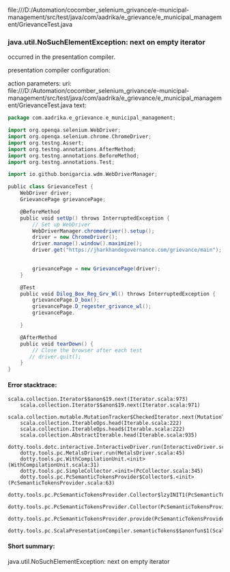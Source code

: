 file:///D:/Automation/cocomber_selenium_grivance/e-municipal-management/src/test/java/com/aadrika/e_grievance/e_municipal_management/GrievanceTest.java
### java.util.NoSuchElementException: next on empty iterator

occurred in the presentation compiler.

presentation compiler configuration:


action parameters:
uri: file:///D:/Automation/cocomber_selenium_grivance/e-municipal-management/src/test/java/com/aadrika/e_grievance/e_municipal_management/GrievanceTest.java
text:
```scala
package com.aadrika.e_grievance.e_municipal_management;

import org.openqa.selenium.WebDriver;
import org.openqa.selenium.chrome.ChromeDriver;
import org.testng.Assert;
import org.testng.annotations.AfterMethod;
import org.testng.annotations.BeforeMethod;
import org.testng.annotations.Test;

import io.github.bonigarcia.wdm.WebDriverManager;

public class GrievanceTest {
    WebDriver driver;
    GrievancePage grievancePage;

    @BeforeMethod
    public void setUp() throws InterruptedException {
        // Set up WebDriver
        WebDriverManager.chromedriver().setup();
        driver = new ChromeDriver();
        driver.manage().window().maximize();
        driver.get("https://jharkhandegovernance.com/grievance/main");

        
        grievancePage = new GrievancePage(driver);
    }

    @Test
    public void Dilog_Box_Reg_Grv_Wl() throws InterruptedException {
    	grievancePage.D_box();
        grievancePage.D_regester_grivance_wl();
        grievancePage.

    }

    @AfterMethod
    public void tearDown() {
        // Close the browser after each test
       // driver.quit();
    }
}

```



#### Error stacktrace:

```
scala.collection.Iterator$$anon$19.next(Iterator.scala:973)
	scala.collection.Iterator$$anon$19.next(Iterator.scala:971)
	scala.collection.mutable.MutationTracker$CheckedIterator.next(MutationTracker.scala:76)
	scala.collection.IterableOps.head(Iterable.scala:222)
	scala.collection.IterableOps.head$(Iterable.scala:222)
	scala.collection.AbstractIterable.head(Iterable.scala:935)
	dotty.tools.dotc.interactive.InteractiveDriver.run(InteractiveDriver.scala:164)
	dotty.tools.pc.MetalsDriver.run(MetalsDriver.scala:45)
	dotty.tools.pc.WithCompilationUnit.<init>(WithCompilationUnit.scala:31)
	dotty.tools.pc.SimpleCollector.<init>(PcCollector.scala:345)
	dotty.tools.pc.PcSemanticTokensProvider$Collector$.<init>(PcSemanticTokensProvider.scala:63)
	dotty.tools.pc.PcSemanticTokensProvider.Collector$lzyINIT1(PcSemanticTokensProvider.scala:63)
	dotty.tools.pc.PcSemanticTokensProvider.Collector(PcSemanticTokensProvider.scala:63)
	dotty.tools.pc.PcSemanticTokensProvider.provide(PcSemanticTokensProvider.scala:88)
	dotty.tools.pc.ScalaPresentationCompiler.semanticTokens$$anonfun$1(ScalaPresentationCompiler.scala:109)
```
#### Short summary: 

java.util.NoSuchElementException: next on empty iterator